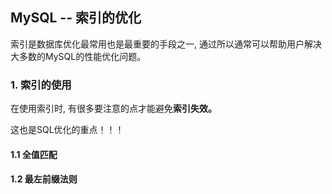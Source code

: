 ## MySQL -- 索引的优化

索引是数据库优化最常用也是最重要的手段之一, 通过所以通常可以帮助用户解决大多数的MySQL的性能优化问题。

### 1. 索引的使用

在使用索引时, 有很多要注意的点才能避免**索引失效。**

这也是SQL优化的重点！！！

#### 1.1 全值匹配

#### 1.2 最左前缀法则